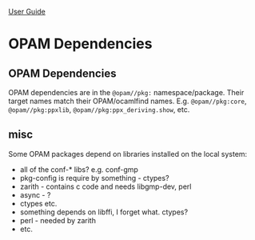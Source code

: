 [User Guide](index.md)

# OPAM Dependencies

## <a name="ocaml_deps">OPAM Dependencies</a>

OPAM dependencies are in the `@opam//pkg:` namespace/package. Their
target names match their OPAM/ocamlfind names. E.g. `@opam//pkg:core`,
`@opam//pkg:ppxlib`, `@opam//pkg:ppx_deriving.show`, etc.

## misc

Some OPAM packages depend on libraries installed on the local system:

* all of the conf-* libs?  e.g. conf-gmp
* pkg-config is require by something - ctypes?
* zarith - contains c code and needs libgmp-dev, perl
* async - ?
* ctypes etc.
* something depends on libffi, I forget what. ctypes?
* perl - needed by zarith
* etc.


